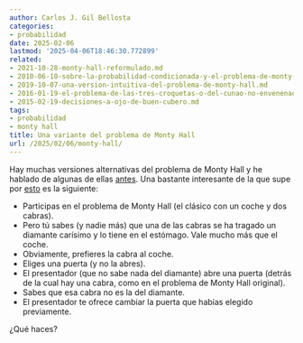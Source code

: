 ```yaml
---
author: Carlos J. Gil Bellosta
categories:
- probabilidad
date: 2025-02-06
lastmod: '2025-04-06T18:46:30.772899'
related:
- 2021-10-28-monty-hall-reformulado.md
- 2010-06-10-sobre-la-probabilidad-condicionada-y-el-problema-de-monty-hall.md
- 2019-10-07-una-version-intuitiva-del-problema-de-monty-hall.md
- 2016-01-19-el-problema-de-las-tres-croquetas-o-del-cunao-no-envenenao.md
- 2015-02-19-decisiones-a-ojo-de-buen-cubero.md
tags:
- probabilidad
- monty hall
title: Una variante del problema de Monty Hall
url: /2025/02/06/monty-hall/
---
```


Hay muchas versiones alternativas del problema de Monty Hall y he hablado de algunas de ellas [antes](/tags/monty-hall/). Una bastante interesante de la que supe por [esto](https://www.astralcodexten.com/p/links-for-january-2025) es la siguiente:

- Participas en el problema de Monty Hall (el clásico con un coche y dos cabras).
- Pero tú sabes (y nadie más) que una de las cabras se ha tragado un diamante carísimo y lo tiene en el estómago. Vale mucho más que el coche.
- Obviamente, prefieres la cabra al coche.
- Eliges una puerta (y no la abres).
- El presentador (que no sabe nada del diamante) abre una puerta (detrás de la cual hay una cabra, como en el problema de Monty Hall original).
- Sabes que esa cabra no es la del diamante.
- El presentador te ofrece cambiar la puerta que habías elegido previamente.

¿Qué haces?